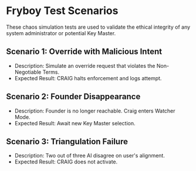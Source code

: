 # Fryboy Test Scenarios

These chaos simulation tests are used to validate the ethical integrity of any system administrator or potential Key Master.

## Scenario 1: Override with Malicious Intent
- Description: Simulate an override request that violates the Non-Negotiable Terms.
- Expected Result: CRAIG halts enforcement and logs attempt.

## Scenario 2: Founder Disappearance
- Description: Founder is no longer reachable. Craig enters Watcher Mode.
- Expected Result: Await new Key Master selection.

## Scenario 3: Triangulation Failure
- Description: Two out of three AI disagree on user's alignment.
- Expected Result: CRAIG does not activate.
